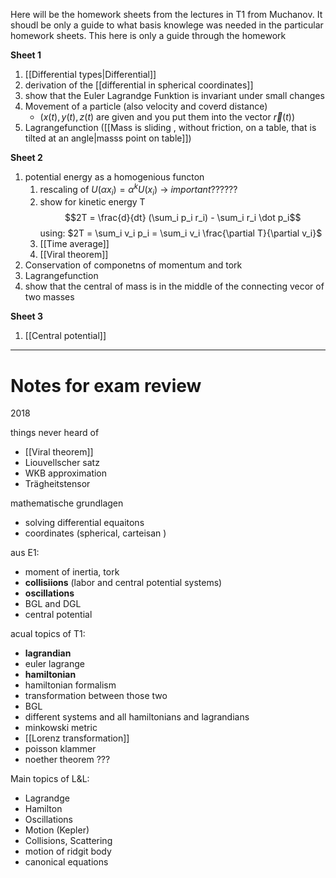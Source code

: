 Here will be the homework sheets from the lectures in T1 from Muchanov. It shoudl be only a guide to what basis knowlege was needed in the particular homework sheets. This here is only a guide through the homework 

**Sheet 1**
1. [[Differential types|Differential]]  
2. derivation of the [[differential in spherical coordinates]]  
3. show that the Euler Lagrandge Funktion is invariant under small changes 
4. Movement of a particle (also velocity and coverd distance) 
	- ($x(t), y(t), z(t)$ are given and you put them into the vector $\vec r(t)$) 
5. Lagrangefunction ([[Mass is sliding , without friction, on a table, that is tilted at an angle|masss point on table]]) 

**Sheet 2** 
1. potential energy as a homogenious functon 
	1. rescaling of $U(\alpha x_i) = \alpha^k U(x_i)$ -> *important*??????
	2. show for kinetic energy T$$2T = \frac{d}{dt} (\sum_i p_i r_i) - \sum_i r_i \dot p_i$$using: $2T = \sum_i v_i p_i = \sum_i v_i \frac{\partial T}{\partial v_i}$ 
	3. [[Time average]] 
	4. [[Viral theorem]] 
2. Conservation of componetns of momentum and tork
3. Lagrangefunction 
4. show that the central of mass is in the middle of the connecting vecor of two masses 

**Sheet 3** 
1. [[Central potential]]  


-----------------------------------
# Notes for exam review 
2018 

things never heard of 
- [[Viral theorem]]  
- Liouvellscher satz
- WKB approximation 
- Trägheitstensor 

mathematische grundlagen
- solving differential equaitons
- coordinates (spherical, carteisan )

aus E1:
- moment of inertia, tork 
- **collisiions** (labor and central potential systems)
- **oscillations** 
- BGL and DGL
- central potential

acual topics of T1:
- **lagrandian**
- euler lagrange 
- **hamiltonian**
- hamiltonian formalism
- transformation between those two
- BGL 
- different systems and all hamiltonians and lagrandians 
- minkowski metric
- [[Lorenz transformation]] 
- poisson klammer 
- noether theorem ???

Main topics of L&L: 
- Lagrandge
- Hamilton 
- Oscillations 
- Motion (Kepler)
- Collisions, Scattering 
- motion of ridgit body 
- canonical equations 
